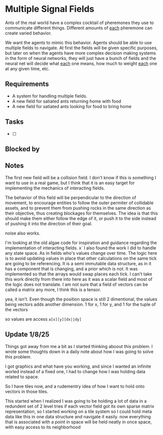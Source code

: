 
# Multiple Signal Fields

Ants of the real world have a complex cocktail of pheremones they use to communicate different things. Different amounts of [each](../docs/Pools/Dynamic/each.md) pheremone can create varied behavior.

We want the agents to mimic this behavior. Agents should be able to use multiple fields to navigate. At first the fields will be given specific purposes, but later on when the agents have more complex decision making systems in the form of neural networks, they will just have a bunch of fields and the neural net will decide what [each](../docs/Pools/Dynamic/each.md) one means, how much to weight [each](../docs/Pools/Dynamic/each.md) one at any given time, etc.

## Requirements

- A system for handling multiple fields.
- A new field for satiated ants returning home with food
- A new field for satiated ants looking for food to bring home

## Tasks

- [ ] 

## Blocked by


## Notes

The first new field will be a collision field. I don't know if this is something I want to use in a real game, but I think that it is an easy target for implementing the mechanics of interacting fields.

The behavior of this field will be perpendicular to the direction of movement, to encourage entities to follow the outer permiter of collidable assets, and to prevent them from pushing rocks in the same direction as their objective, thus creating blockages for themselves. The idea is that this should make them either follow the edge of it, or push it to the side instead of pushing it into the direction of their goal.

noise also works.

I'm looking at the old algae code for inspiration and guidance regarding the implementation of interacting fields.
x`
I also found the work I did to handle any state space. As in fields who's values change over time. The logic here is to avoid updating values in place that other calculations on the same tick are going to be referencing. It is a semi immutable data structure, as in it has a component that is changing, and a prior which is not. It was implemented so that the arrays would swap places each tick. I can't take this work directly from there into here as it was a scalar field and most of the logic does not translate. I am not sure that a field of vectors can be called a matrix any more, I think this is a tensor.

yea, it isn't. Even though the position space is still 2 dimentional, the values being vectors adds another dimension. 1 for x, 1 for y, and 1 for the tuple of the vectors

so values are access `a[x][y][dx||dy]`

## Update 1/8/25

Things got away from me a bit as I started thinking aboout this problem. I wrote some thoughts down in a daily note about how I was going to solve this problem. 

I got graphics and what have you working, and since I wanted an infinite worled instead of a fixed one, I had to change how I was holding data related to space.

So I have tiles now, and a rudementry idea of how I want to hold onto vectors in those tiles.

This started when I realized I was going to be holding a lot of data in a redundent set of 2 level tries if each vector field got its own sparse matrix representation, so I started working on a tile system so I could hold meta data like this in one data structure and navigate it easily. now everything that is associated with a point in space will be held neatly in once space, with easy access to its neighborhood